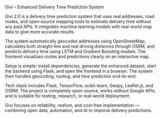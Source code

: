 Givi – Enhanced Delivery Time Prediction System

Givi 2.0 is a delivery time prediction system that uses real addresses, road routes, and open-source mapping tools to estimate delivery time without any paid APIs. It integrates machine learning models with real-world map data to give more accurate results.

The system automatically geocodes addresses using OpenStreetMap, calculates both straight-line and real driving distances through OSRM, and predicts delivery time using LSTM and Gradient Boosting models. The frontend visualizes routes and predictions clearly on an interactive map.

Setup is simple: install dependencies, generate the enhanced dataset, start the backend using Flask, and open the frontend in a browser. The system then handles geocoding, routing, and time prediction end-to-end.

Tech stack includes Flask, TensorFlow, scikit-learn, Geopy, Leaflet.js, and OSRM. The project is completely open-source, works without Google APIs, and is suitable for testing, research, or real-world deployment.

Givi focuses on reliability, realism, and cost-free implementation — combining open data, automation, and AI to improve delivery predictions.